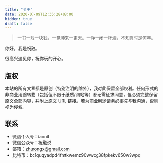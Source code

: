 ```yaml
---
title: "关于"
date: 2020-07-09T12:35:28+08:00
hidden: true
draft: false
---
```


> 一书一戏一块钱，一觉睡来一更天。一睁一闭一杯酒，不知醒时是何年。

你好，我是祝融。

很高兴遇见你，祝你玩的开心。

## 版权

本站的所有文章都是原创（特别注明的除外），我对此保留全部权利。任何形式的非商业用途转载（包括但不限于纸质/网站等）都无需征求同意，但必须完整保留原文全部内容，并附上原文 URL 链接。若为商业用途请务必事先与我沟通，否则视为侵权。

## 联系

- 微信个人号：iannil
- 微信公众号：祝融说
- 邮箱：zhurongx@gmail.com
- 比特币：bc1quqyadpd4fmtkwemz90wwcg38fpkekv650w9wpq